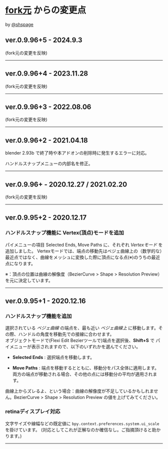 # [fork元](https://github.com/Shriinivas/blenderbezierutils) からの変更点
by [@shspage](https://github.com/shspage)

## ver.0.9.96+5  -  2024.9.3

(fork元の変更を反映)

----

## ver.0.9.96+4  -  2023.11.28

(fork元の変更を反映)

----

## ver.0.9.96+3  -  2022.08.06

(fork元の変更を反映)

----

## ver.0.9.96+2  -  2021.04.18

blender 2.93b で終了時や本アドオンの削除時に発生するエラーに対応。

ハンドルスナップメニューの内部名を修正。

----

## ver.0.9.96+  -  2020.12.27 / 2021.02.20

(fork元の変更を反映)

----

## ver.0.9.95+2  -  2020.12.17
### ハンドルスナップ機能に Vertex(頂点)モードを追加
パイメニューの項目 Selected Ends, Move Paths に、それぞれ _Vertexモード_ を追加しました。
Vertexモードでは、端点の移動先はベジェ曲線上の（数学的な）最近点ではなく、曲線をメッシュに変換した際に頂点になる点(※)のうちの最近点になります。

※：頂点の位置は曲線の解像度（BezierCurve > Shape > Resolution Preview）を元に決定しています。

----

## ver.0.9.95+1  -  2020.12.16
### ハンドルスナップ機能を追加  
選択されている _ベジェ曲線_ の端点を、最も近い _ベジェ曲線上_ に移動します。その際、ハンドルの角度を移動先での接線に合わせます。  
オブジェクトモードで(Flexi Edit Bezierツールで)端点を選択後、**Shift+S** で パイメニューが表示されますので、以下のいずれかを選んでください。

- **Selected Ends** : 選択端点を移動します。

- **Move Paths** : 端点を移動するとともに、移動分をパス全体に適用します。両方の端点が移動される場合、その他の点には移動分の平均が適用されます。

曲線上からズレるよ、という場合：曲線の解像度が不足しているかもしれません。BezierCurve > Shape > Resolution Preview の値を上げてみてください。

### retinaディスプレイ対応
文字サイズや線幅などの既定値に `bpy.context.preferences.system.ui_scale` を掛けています。
(対応としてこれが正解なのか確信なし。ご指摘頂けると助かります。)

----